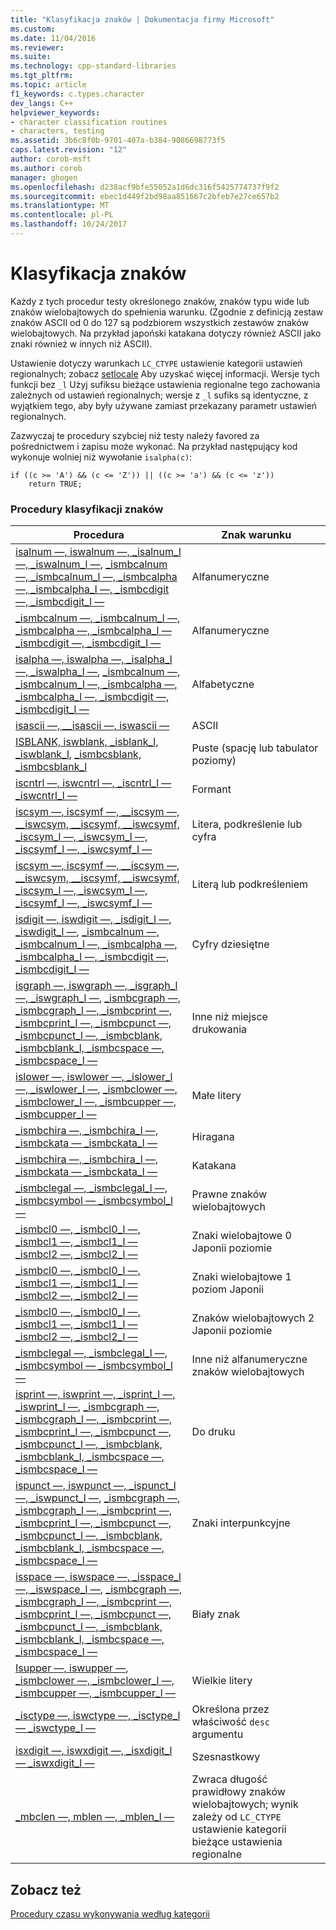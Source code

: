 ```yaml
---
title: "Klasyfikacja znaków | Dokumentacja firmy Microsoft"
ms.custom: 
ms.date: 11/04/2016
ms.reviewer: 
ms.suite: 
ms.technology: cpp-standard-libraries
ms.tgt_pltfrm: 
ms.topic: article
f1_keywords: c.types.character
dev_langs: C++
helpviewer_keywords:
- character classification routines
- characters, testing
ms.assetid: 3b6c8f0b-9701-407a-b384-9086698773f5
caps.latest.revision: "12"
author: corob-msft
ms.author: corob
manager: ghogen
ms.openlocfilehash: d238acf9bfe55052a1d6dc316f5425774737f9f2
ms.sourcegitcommit: ebec1d449f2bd98aa851667c2bfeb7e27ce657b2
ms.translationtype: MT
ms.contentlocale: pl-PL
ms.lasthandoff: 10/24/2017
---
```

# <a name="character-classification"></a>Klasyfikacja znaków
Każdy z tych procedur testy określonego znaków, znaków typu wide lub znaków wielobajtowych do spełnienia warunku. (Zgodnie z definicją zestaw znaków ASCII od 0 do 127 są podzbiorem wszystkich zestawów znaków wielobajtowych. Na przykład japoński katakana dotyczy również ASCII jako znaki również w innych niż ASCII).  
  
 Ustawienie dotyczy warunkach `LC_CTYPE` ustawienie kategorii ustawień regionalnych; zobacz [setlocale](../c-runtime-library/reference/setlocale-wsetlocale.md) Aby uzyskać więcej informacji. Wersje tych funkcji bez `_l` Użyj sufiksu bieżące ustawienia regionalne tego zachowania zależnych od ustawień regionalnych; wersje z `_l` sufiks są identyczne, z wyjątkiem tego, aby były używane zamiast przekazany parametr ustawień regionalnych.  
  
 Zazwyczaj te procedury szybciej niż testy należy favored za pośrednictwem i zapisu może wykonać. Na przykład następujący kod wykonuje wolniej niż wywołanie `isalpha(c)`:  
  
```  
if ((c >= 'A') && (c <= 'Z')) || ((c >= 'a') && (c <= 'z'))  
    return TRUE;  
```  
  
### <a name="character-classification-routines"></a>Procedury klasyfikacji znaków  
  
|Procedura|Znak warunku|  
|-------------|------------------------------|  
|[isalnum —, iswalnum —, _isalnum_l —, _iswalnum_l —](../c-runtime-library/reference/isalnum-iswalnum-isalnum-l-iswalnum-l.md), [_ismbcalnum —, _ismbcalnum_l —, _ismbcalpha —, _ismbcalpha_l —, _ismbcdigit —, _ismbcdigit_l —](../c-runtime-library/reference/ismbcalnum-functions.md)|Alfanumeryczne|  
|[_ismbcalnum —, _ismbcalnum_l —, _ismbcalpha —, _ismbcalpha_l — _ismbcdigit —, _ismbcdigit_l —](../c-runtime-library/reference/ismbcalnum-functions.md)|Alfanumeryczne|  
|[isalpha —, iswalpha —, _isalpha_l —, _iswalpha_l —](../c-runtime-library/reference/isalpha-iswalpha-isalpha-l-iswalpha-l.md), [_ismbcalnum —, _ismbcalnum_l —, _ismbcalpha —, _ismbcalpha_l —, _ismbcdigit —, _ismbcdigit_l —](../c-runtime-library/reference/ismbcalnum-functions.md)|Alfabetyczne|  
|[isascii —, __isascii —, iswascii —](../c-runtime-library/reference/isascii-isascii-iswascii.md)|ASCII|  
|[ISBLANK, iswblank, _isblank_l, _iswblank_l](../c-runtime-library/reference/isblank-iswblank-isblank-l-iswblank-l.md), [_ismbcsblank, _ismbcsblank_l](../c-runtime-library/reference/ismbcgraph-functions.md)|Puste (spację lub tabulator poziomy)|  
|[iscntrl —, iswcntrl —, _iscntrl_l — _iswcntrl_l —](../c-runtime-library/reference/iscntrl-iswcntrl-iscntrl-l-iswcntrl-l.md)|Formant|  
|[iscsym —, iscsymf —, __iscsym —, \__iswcsym, \__iscsymf, \__iswcsymf, _iscsym_l —, _iswcsym_l —, _iscsymf_l —, _iswcsymf_l —](../c-runtime-library/reference/iscsym-functions.md)|Litera, podkreślenie lub cyfra|  
|[iscsym —, iscsymf —, __iscsym —, \__iswcsym, \__iscsymf, \__iswcsymf, _iscsym_l —, _iswcsym_l —, _iscsymf_l —, _iswcsymf_l —](../c-runtime-library/reference/iscsym-functions.md)|Literą lub podkreśleniem|  
|[isdigit —, iswdigit —, _isdigit_l —, _iswdigit_l —](../c-runtime-library/reference/isdigit-iswdigit-isdigit-l-iswdigit-l.md), [_ismbcalnum —, _ismbcalnum_l —, _ismbcalpha —, _ismbcalpha_l —, _ismbcdigit —, _ismbcdigit_l —](../c-runtime-library/reference/ismbcalnum-functions.md)|Cyfry dziesiętne|  
|[isgraph —, iswgraph —, _isgraph_l —, _iswgraph_l —](../c-runtime-library/reference/isgraph-iswgraph-isgraph-l-iswgraph-l.md), [_ismbcgraph —, _ismbcgraph_l —, _ismbcprint —, _ismbcprint_l —, _ismbcpunct —, _ismbcpunct_l —, _ismbcblank, _ismbcblank_l, _ismbcspace —, _ismbcspace_l —](../c-runtime-library/reference/ismbcgraph-functions.md)|Inne niż miejsce drukowania|  
|[islower —, iswlower —, _islower_l —, _iswlower_l —](../c-runtime-library/reference/islower-iswlower-islower-l-iswlower-l.md), [_ismbclower —, _ismbclower_l —, _ismbcupper —, _ismbcupper_l —](../c-runtime-library/reference/ismbclower-ismbclower-l-ismbcupper-ismbcupper-l.md)|Małe litery|  
|[_ismbchira —, _ismbchira_l —, _ismbckata — _ismbckata_l —](../c-runtime-library/reference/ismbchira-ismbchira-l-ismbckata-ismbckata-l.md)|Hiragana|  
|[_ismbchira —, _ismbchira_l —, _ismbckata — _ismbckata_l —](../c-runtime-library/reference/ismbchira-ismbchira-l-ismbckata-ismbckata-l.md)|Katakana|  
|[_ismbclegal —, _ismbclegal_l —, _ismbcsymbol — _ismbcsymbol_l —](../c-runtime-library/reference/ismbclegal-ismbclegal-l-ismbcsymbol-ismbcsymbol-l.md)|Prawne znaków wielobajtowych|  
|[_ismbcl0 —, _ismbcl0_l —, _ismbcl1 —, _ismbcl1_l — _ismbcl2 —, _ismbcl2_l —](../c-runtime-library/reference/ismbcl0-ismbcl0-l-ismbcl1-ismbcl1-l-ismbcl2-ismbcl2-l.md)|Znaki wielobajtowe 0 Japonii poziomie|  
|[_ismbcl0 —, _ismbcl0_l —, _ismbcl1 —, _ismbcl1_l — _ismbcl2 —, _ismbcl2_l —](../c-runtime-library/reference/ismbcl0-ismbcl0-l-ismbcl1-ismbcl1-l-ismbcl2-ismbcl2-l.md)|Znaki wielobajtowe 1 poziom Japonii|  
|[_ismbcl0 —, _ismbcl0_l —, _ismbcl1 —, _ismbcl1_l — _ismbcl2 —, _ismbcl2_l —](../c-runtime-library/reference/ismbcl0-ismbcl0-l-ismbcl1-ismbcl1-l-ismbcl2-ismbcl2-l.md)|Znaków wielobajtowych 2 Japonii poziomie|  
|[_ismbclegal —, _ismbclegal_l —, _ismbcsymbol — _ismbcsymbol_l —](../c-runtime-library/reference/ismbclegal-ismbclegal-l-ismbcsymbol-ismbcsymbol-l.md)|Inne niż alfanumeryczne znaków wielobajtowych|  
|[isprint —, iswprint —, _isprint_l —, _iswprint_l —](../c-runtime-library/reference/isprint-iswprint-isprint-l-iswprint-l.md), [_ismbcgraph —, _ismbcgraph_l —, _ismbcprint —, _ismbcprint_l —, _ismbcpunct —, _ismbcpunct_l —, _ismbcblank, _ismbcblank_l, _ismbcspace —, _ismbcspace_l —](../c-runtime-library/reference/ismbcgraph-functions.md)|Do druku|  
|[ispunct —, iswpunct —, _ispunct_l —, _iswpunct_l —](../c-runtime-library/reference/ispunct-iswpunct-ispunct-l-iswpunct-l.md), [_ismbcgraph —, _ismbcgraph_l —, _ismbcprint —, _ismbcprint_l —, _ismbcpunct —, _ismbcpunct_l —, _ismbcblank, _ismbcblank_l, _ismbcspace —, _ismbcspace_l —](../c-runtime-library/reference/ismbcgraph-functions.md)|Znaki interpunkcyjne|[System::char::IsPunctuation](https://msdn.microsoft.com/en-us/library/system.char.ispunctuation.aspx)|  
|[isspace —, iswspace —, _isspace_l —, _iswspace_l —](../c-runtime-library/reference/isspace-iswspace-isspace-l-iswspace-l.md), [_ismbcgraph —, _ismbcgraph_l —, _ismbcprint —, _ismbcprint_l —, _ismbcpunct —, _ismbcpunct_l —, _ismbcblank, _ismbcblank_l, _ismbcspace —, _ismbcspace_l —](../c-runtime-library/reference/ismbcgraph-functions.md)|Biały znak|[System::char::IsWhiteSpace](https://msdn.microsoft.com/en-us/library/system.char.iswhitespace.aspx)|  
|[Isupper —, iswupper —](../c-runtime-library/reference/isupper-isupper-l-iswupper-iswupper-l.md), [_ismbclower —, _ismbclower_l —, _ismbcupper —, _ismbcupper_l —](../c-runtime-library/reference/ismbclower-ismbclower-l-ismbcupper-ismbcupper-l.md)|Wielkie litery|  
|[_isctype —, iswctype —, _isctype_l — _iswctype_l —](../c-runtime-library/reference/isctype-iswctype-isctype-l-iswctype-l.md)|Określona przez właściwość `desc` argumentu|  
|[isxdigit —, iswxdigit —, _isxdigit_l — _iswxdigit_l —](../c-runtime-library/reference/isxdigit-iswxdigit-isxdigit-l-iswxdigit-l.md)|Szesnastkowy|  
|[_mbclen —, mblen —, _mblen_l —](../c-runtime-library/reference/mbclen-mblen-mblen-l.md)|Zwraca długość prawidłowy znaków wielobajtowych; wynik zależy od `LC_CTYPE` ustawienie kategorii bieżące ustawienia regionalne|  
  
## <a name="see-also"></a>Zobacz też  
 [Procedury czasu wykonywania według kategorii](../c-runtime-library/run-time-routines-by-category.md)